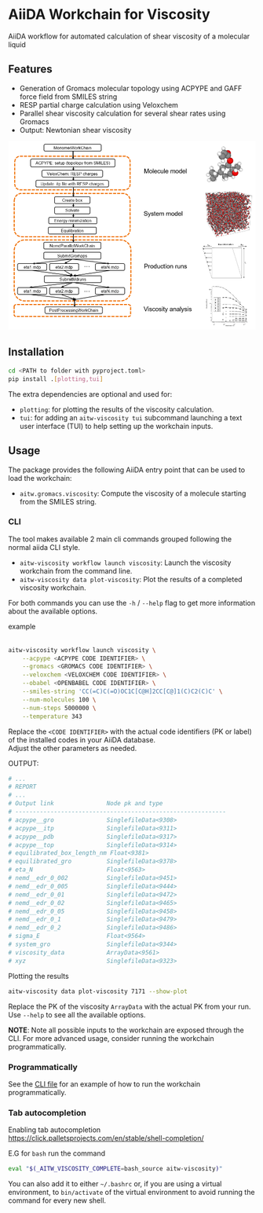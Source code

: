 # AiiDA Workchain for Viscosity

AiiDA workflow for automated calculation of shear viscosity of a molecular liquid

## Features

- Generation of Gromacs molecular topology using ACPYPE and GAFF force field from SMILES string
- RESP partial charge calculation using Veloxchem
- Parallel shear viscosity calculation for several shear rates using Gromacs
- Output: Newtonian shear viscosity

![Workflow Diagram](images/workflow.png)

## Installation

```bash
cd <PATH to folder with pyproject.toml>
pip install .[plotting,tui]
```

The extra dependencies are optional and used for:

- `plotting`: for plotting the results of the viscosity calculation.
- `tui`: for adding an `aitw-viscosity tui` subcommand launching a text user interface (TUI) to help setting up the workchain inputs.

## Usage

The package provides the following AiiDA entry point that can be used to load the workchain:

- `aitw.gromacs.viscosity`: Compute the viscosity of a molecule starting from the SMILES string.


### CLI

The tool makes available 2 main cli commands grouped following the normal aiida CLI style.

- `aitw-viscosity workflow launch viscosity`: Launch the viscosity workchain from the command line.
- `aitw-viscosity data plot-viscosity`: Plot the results of a completed viscosity workchain.

For both commands you can use the `-h` / `--help` flag to get more information about the available options.

example

```bash

aitw-viscosity workflow launch viscosity \
    --acpype <ACPYPE CODE IDENTIFIER> \
    --gromacs <GROMACS CODE IDENTIFIER> \
    --veloxchem <VELOXCHEM CODE IDENTIFIER> \
    --obabel <OPENBABEL CODE IDENTIFIER> \
    --smiles-string 'CC(=C)C(=O)OC1C[C@H]2CC[C@]1(C)C2(C)C' \
    --num-molecules 100 \
    --num-steps 5000000 \
    --temperature 343
```

Replace the `<CODE IDENTIFIER>` with the actual code identifiers (PK or label) of the installed codes in your AiiDA database. \
Adjust the other parameters as needed.

OUTPUT:

``` bash
# ...
# REPORT
# ...
# Output link               Node pk and type
# ------------------------------------------------------------
# acpype__gro               SinglefileData<9308>
# acpype__itp               SinglefileData<9311>
# acpype__pdb               SinglefileData<9317>
# acpype__top               SinglefileData<9314>
# equilibrated_box_length_nm Float<9381>
# equilibrated_gro          SinglefileData<9378>
# eta_N                     Float<9563>
# nemd__edr_0_002           SinglefileData<9451>
# nemd__edr_0_005           SinglefileData<9444>
# nemd__edr_0_01            SinglefileData<9472>
# nemd__edr_0_02            SinglefileData<9465>
# nemd__edr_0_05            SinglefileData<9458>
# nemd__edr_0_1             SinglefileData<9479>
# nemd__edr_0_2             SinglefileData<9486>
# sigma_E                   Float<9564>
# system_gro                SinglefileData<9344>
# viscosity_data            ArrayData<9561>
# xyz                       SinglefileData<9323>
```

Plotting the results

```bash
aitw-viscosity data plot-viscosity 7171 --show-plot
```

Replace the PK of the viscosity `ArrayData` with the actual PK from your run.\
Use `--help` to see all the available options.

**NOTE**: Note all possible inputs to the workchain are exposed through the CLI. For more advanced usage, consider running the workchain programmatically.

### Programmatically

See the [CLI file](aitw_aiida_viscosity/cli/workflows/viscosity.py) for an example of how to run the workchain programmatically.

### Tab autocompletion

Enabling tab autocompletion https://click.palletsprojects.com/en/stable/shell-completion/

E.G for `bash` run the command

```bash
eval "$(_AITW_VISCOSITY_COMPLETE=bash_source aitw-viscosity)"
```

You can also add it to either `~/.bashrc` or, if you are using a virtual environment, to `bin/activate` of the virtual environment to avoid running the command for every new shell.
